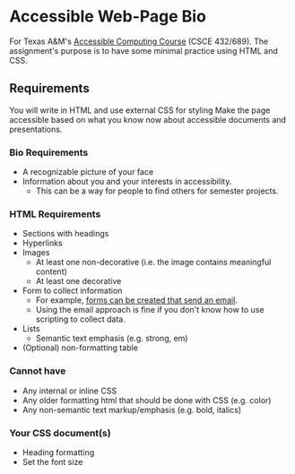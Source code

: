 # Accessible Web-Page Bio

For Texas A&M's [Accessible Computing Course](https://catalog.tamu.edu/undergraduate/course-descriptions/csce/) (CSCE 432/689). The assignment's purpose is to have some minimal practice using HTML and CSS.

## Requirements
You will write in HTML and use external CSS for styling
Make the page accessible based on what you know now about accessible documents and presentations.

### Bio Requirements
- A recognizable picture of your face
- Information about you and your interests in accessibility.
  - This can be a way for people to find others for semester projects.

### HTML Requirements
- Sections with headings
- Hyperlinks
- Images
  - At least one non-decorative (i.e. the image contains meaningful content)
  - At least one decorative
- Form to collect information
  - For example, [forms can be created that send an email](https://www.w3schools.com/html/tryit.asp?filename=tryhtml_form_mail).
  - Using the email approach is fine if you don't know how to use scripting to collect data.
- Lists
  - Semantic text emphasis (e.g. strong, em)
- (Optional) non-formatting table

### Cannot have
- Any internal or inline CSS
- Any older formatting html that should be done with CSS (e.g. color)
- Any non-semantic text markup/emphasis (e.g. bold, italics)

### Your CSS document(s)
- Heading formatting
- Set the font size
